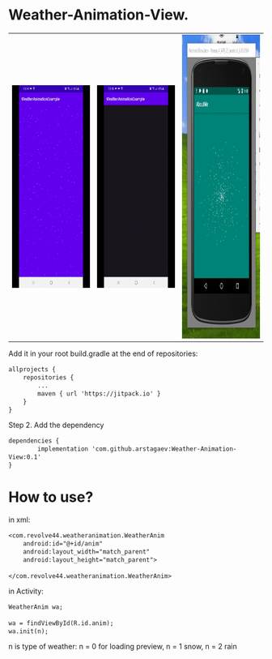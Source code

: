 # Weather-Animation-View.


<table style= padding:10px">
  <tr>
    <td>  <img src="./snowanim.gif"  alt="1" width = 300px height = 400px ></td>
    <td>  <img src="./rainanim.gif"  alt="1" width = 300px height = 400px ></td>
    <td>  <img src="./spaceanim.gif"  alt="1" width = 300px height = 600px ></td>
      
</table>


Add it in your root build.gradle at the end of repositories:

	allprojects {
		repositories {
			...
			maven { url 'https://jitpack.io' }
		}
	}
Step 2. Add the dependency

	dependencies {
	        implementation 'com.github.arstagaev:Weather-Animation-View:0.1'
	}
	
# How to use?

in xml:
    
    <com.revolve44.weatheranimation.WeatherAnim
        android:id="@+id/anim"
        android:layout_width="match_parent"
        android:layout_height="match_parent">

    </com.revolve44.weatheranimation.WeatherAnim>

in Activity:
    
    WeatherAnim wa;
    
    wa = findViewById(R.id.anim);
    wa.init(n);
    
 n is type of weather:
 n = 0 for loading preview,
 n = 1 snow,
 n = 2 rain

